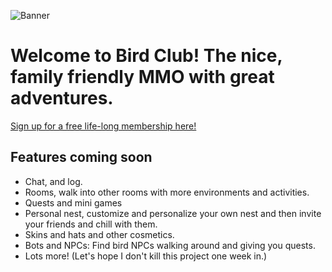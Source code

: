![Banner](https://i.imgur.com/rAB18tJ.png)
# Welcome to Bird Club! The nice, family friendly MMO with great adventures.
[Sign up for a free life-long membership here! ](https://yogsther.github.io/bird-club/)


## Features coming soon
- Chat, and log.
- Rooms, walk into other rooms with more environments and activities.
- Quests and mini games
- Personal nest, customize and personalize your own nest and then invite your friends and chill with them.
- Skins and hats and other cosmetics.
- Bots and NPCs: Find bird NPCs walking around and giving you quests.
- Lots more! (Let's hope I don't kill this project one week in.)


